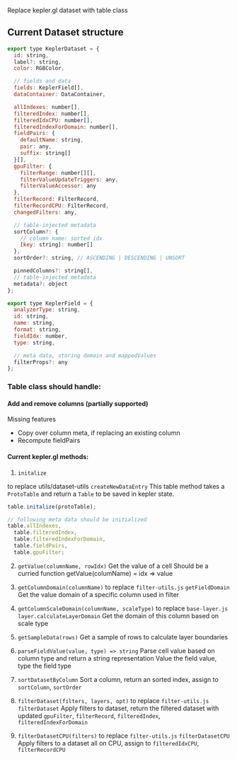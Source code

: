 Replace kepler.gl dataset with table class

## Current Dataset structure

```js
export type KeplerDataset = {
  id: string,
  label?: string,
  color: RGBColor,

  // fields and data
  fields: KeplerField[],
  dataContainer: DataContainer,

  allIndexes: number[],
  filteredIndex: number[],
  filteredIdxCPU: number[],
  filteredIndexForDomain: number[],
  fieldPairs: {
    defaultName: string,
    pair: any,
    suffix: string[]
  }[],
  gpuFilter: {
    filterRange: number[][],
    filterValueUpdateTriggers: any,
    filterValueAccessor: any
  },
  filterRecord: FilterRecord,
  filterRecordCPU: FilterRecord,
  changedFilters: any,

  // table-injected metadata
  sortColumn?: {
    // column name: sorted idx
    [key: string]: number[]
  },
  sortOrder?: string, // ASCENDING | DESCENDING | UNSORT

  pinnedColumns?: string[],
  // table-injected metadata
  metadata?: object
};

export type KeplerField = {
  analyzerType: string,
  id: string,
  name: string,
  format: string,
  fieldIdx: number,
  type: string,

  // meta data, storing domain and mappedValues
  filterProps?: any
};
```

### Table class should handle:

#### Add and remove columns (partially supported)

Missing features

- Copy over column meta, if replacing an existing column
- Recompute fieldPairs

#### Current kepler.gl methods:

1. `initalize`

to replace utils/dataset-utils `createNewDataEntry` This table method takes a `ProtoTable` and return a `Table` to be saved in kepler state.

```js
table.initalize(protoTable);

// following meta data should be initialized
table.allIndexes,
  table.filteredIndex,
  table.filteredIndexForDomain,
  table.fieldPairs,
  table.gpuFilter;
```

2. `getValue(columnName, rowIdx)`
   Get the value of a cell
   Should be a curried function
   getValue(columName) = idx => value

3. `getColumnDomain(columnName)`
   to replace `filter-utils.js` `getFieldDomain`
   Get the value domain of a specific column used in filter

4. `getColumnScaleDomain(columnName, scaleType)`
   to replace `base-layer.js` `layer.calculateLayerDomain`
   Get the domain of this column based on scale type

5. `getSampleData(rows)`
   Get a sample of rows to calculate layer boundaries

6. `parseFieldValue(value, type) => string`
   Parse cell value based on column type and return a string representation
   Value the field value, type the field type

7. `sortDatasetByColumn`
   Sort a column, return an sorted index, assign to `sortColumn`, `sortOrder`

8. `filterDataset(filters, layers, opt)`
   to replace `filter-utils.js` `filterDataset`
   Apply filters to dataset, return the filtered dataset with updated `gpuFilter`, `filterRecord`, `filteredIndex`, `filteredIndexForDomain`

9. `filterDatasetCPU(filters)`
   to replace `filter-utils.js` `filterDatasetCPU`
   Apply filters to a dataset all on CPU, assign to `filteredIdxCPU`, `filterRecordCPU`
